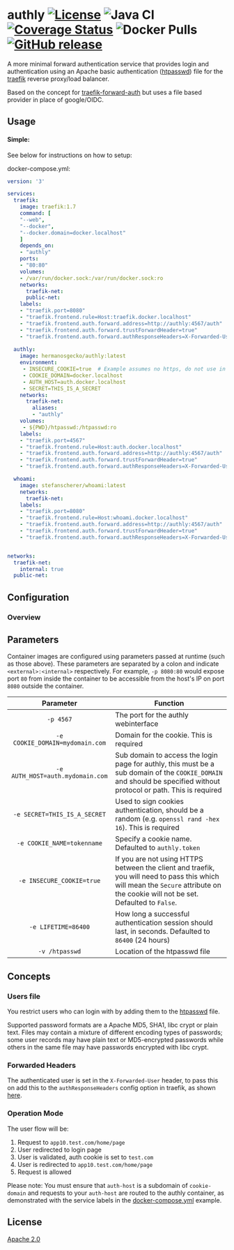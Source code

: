 # authly [![License](https://img.shields.io/badge/License-Apache%202.0-blue.svg)](https://opensource.org/licenses/Apache-2.0) ![Java CI](https://github.com/hermanosgecko/authly/workflows/Java%20CI/badge.svg) [![Coverage Status](https://coveralls.io/repos/github/hermanosgecko/authly/badge.svg?branch=master)](https://coveralls.io/github/hermanosgecko/authly?branch=master)  ![Docker Pulls](https://img.shields.io/docker/pulls/hermanosgecko/authly.svg)  [![GitHub release](https://img.shields.io/github/release/hermanosgecko/authly.svg)](https://Github.com/hermanosgecko/authly/releases/)
A more minimal forward authentication service that provides login and authentication using an Apache basic authentication ([htpasswd](https://httpd.apache.org/docs/current/programs/htpasswd.html)) file for the [traefik](https://github.com/containous/traefik) reverse proxy/load balancer.

Based on the concept for [traefik-forward-auth](https://github.com/thomseddon/traefik-forward-auth) but uses a file based provider in place of google/OIDC.

## Usage

#### Simple:

See below for instructions on how to setup:

docker-compose.yml:

```yaml
version: '3'

services:
  traefik:
    image: traefik:1.7
    command: [
    "--web", 
    "--docker", 
    "--docker.domain=docker.localhost"
    ]
    depends_on:
    - "authly"
    ports:
    - "80:80"
    volumes:
    - /var/run/docker.sock:/var/run/docker.sock:ro
    networks:
      traefik-net:
      public-net:
    labels:
    - "traefik.port=8080"
    - "traefik.frontend.rule=Host:traefik.docker.localhost"
    - "traefik.frontend.auth.forward.address=http://authly:4567/auth"
    - "traefik.frontend.auth.forward.trustForwardHeader=true"
    - "traefik.frontend.auth.forward.authResponseHeaders=X-Forwarded-User"
    
  authly:
    image: hermanosgecko/authly:latest
    environment:
     - INSECURE_COOKIE=true  # Example assumes no https, do not use in production
     - COOKIE_DOMAIN=docker.localhost
     - AUTH_HOST=auth.docker.localhost 
     - SECRET=THIS_IS_A_SECRET 
    networks:
      traefik-net:
        aliases:
        - "authly"
    volumes:
     - ${PWD}/htpasswd:/htpasswd:ro
    labels:
    - "traefik.port=4567"
    - "traefik.frontend.rule=Host:auth.docker.localhost"
    - "traefik.frontend.auth.forward.address=http://authly:4567/auth"
    - "traefik.frontend.auth.forward.trustForwardHeader=true"
    - "traefik.frontend.auth.forward.authResponseHeaders=X-Forwarded-User"

  whoami:
    image: stefanscherer/whoami:latest
    networks:
      traefik-net:
    labels:
    - "traefik.port=8080"
    - "traefik.frontend.rule=Host:whoami.docker.localhost"
    - "traefik.frontend.auth.forward.address=http://authly:4567/auth"
    - "traefik.frontend.auth.forward.trustForwardHeader=true"
    - "traefik.frontend.auth.forward.authResponseHeaders=X-Forwarded-User"


networks:
  traefik-net:
    internal: true
  public-net:
```
## Configuration

### Overview
## Parameters

Container images are configured using parameters passed at runtime (such as those above). These parameters are separated by a colon and indicate `<external>:<internal>` respectively. For example, `-p 8080:80` would expose port `80` from inside the container to be accessible from the host's IP on port `8080` outside the container.

| Parameter | Function |
| :----: | --- |
| `-p 4567` | The port for the authly webinterface |
| `-e COOKIE_DOMAIN=mydomain.com` | Domain for the cookie. This is required |
| `-e AUTH_HOST=auth.mydomain.com` | Sub domain to access the login page for authly, this must be a sub domain of the `COOKIE_DOMAIN` and should be specified without protocol or path.  This is required  |
| `-e SECRET=THIS_IS_A_SECRET` | Used to sign cookies authentication, should be a random (e.g. `openssl rand -hex 16`).  This is required  |
| `-e COOKIE_NAME=tokenname` | Specify a cookie name. Defaulted to `authly.token` |
| `-e INSECURE_COOKIE=true` | If you are not using HTTPS between the client and traefik, you will need to pass this which will mean the `Secure` attribute on the cookie will not be set. Defaulted to `False`. |
| `-e LIFETIME=86400` | How long a successful authentication session should last, in seconds. Defaulted to `86400` (24 hours) |
| `-v /htpasswd` | Location of the htpasswd file|
   
 ## Concepts

### Users file

You restrict users who can login with by adding them to the [htpasswd](https://httpd.apache.org/docs/current/programs/htpasswd.html) file.

Supported password formats are a Apache MD5, SHA1, libc crypt or plain text. Files may contain a mixture of different encoding types of passwords; some user records may have plain text or MD5-encrypted passwords while others in the same file may have passwords encrypted with libc crypt.

### Forwarded Headers

The authenticated user is set in the `X-Forwarded-User` header, to pass this on add this to the `authResponseHeaders` config option in traefik, as shown [here](https://github.com/hermanosgecko/authly/blob/master/docker-compose.yml).

### Operation Mode

The user flow will be:

1. Request to `app10.test.com/home/page`
2. User redirected to login page
3. User is validated, auth cookie is set to `test.com`
4. User is redirected to `app10.test.com/home/page`
5. Request is allowed

Please note: You must ensure that `auth-host`  is a subdomain of `cookie-domain` and requests to your `auth-host` are routed to the authly container, as demonstrated with the service labels in the [docker-compose.yml](https://github.com/hermanosgecko/authly/blob/master/docker-compose.yml) example.
## License

[Apache 2.0](https://github.com/hermanosgecko/authly/blob/master/LICENSE)
